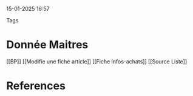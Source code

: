 15-01-2025 16:57

Tags 

# Donnée Maitres

[[BP]]
[[Modifie une fiche article]]
[[Fiche infos-achats]]
[[Source Liste]]

# References
